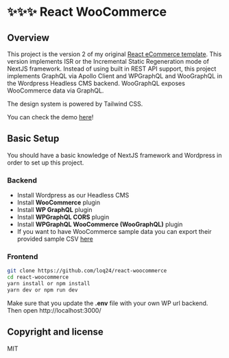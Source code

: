 # :sparkles::sparkles::sparkles: React WooCommerce

## Overview

This project is the version 2 of my original [React eCommerce template](https://github.com/loq24/react-ecommerce). This version implements ISR or the Incremental Static Regeneration mode of NextJS framework. Instead of using built in REST API support, this project implements GraphQL via Apollo Client and WPGraphQL and WooGraphQL in the Wordpress Headless CMS backend. WooGraphQL exposes WooCommerce data via GraphQL.

The design system is powered by Tailwind CSS.

You can check the demo [here](https://react-woocommerce.vercel.app/)!

## Basic Setup

You should have a basic knowledge of NextJS framework and Wordpress in order to set up this project.

### Backend

- Install Wordpress as our Headless CMS
- Install **WooCommerce** plugin
- Install **WP GraphQL** plugin
- Install **WPGraphQL CORS** plugin
- Install **WPGraphQL WooCommerce (WooGraphQL)** plugin
- If you want to have WooCommerce sample data you can export their provided sample CSV [here](https://woocommerce.com/document/importing-woocommerce-sample-data/)

### Frontend

```bash
git clone https://github.com/loq24/react-woocommerce
cd react-woocommerce
yarn install or npm install
yarn dev or npm run dev
```

Make sure that you update the **.env** file with your own WP url backend. Then open http://localhost:3000/

## Copyright and license

MIT
